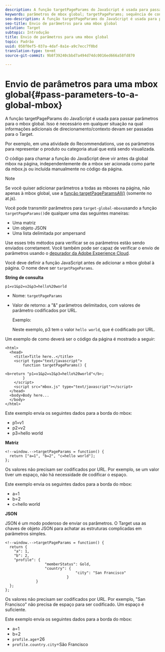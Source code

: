 ```yaml
---
description: A função targetPageParams do JavaScript é usada para passar parâmetros para o mbox global. Isso é necessário em qualquer situação na qual informações adicionais de direcionamento/contexto devam ser passadas para o Target.
keywords: parâmetros de mbox global; targetPageParams; sequência de consulta; matriz; json; dtm; dynamic tag management
seo-description: A função targetPageParams do JavaScript é usada para passar parâmetros para o mbox global. Isso é necessário em qualquer situação na qual informações adicionais de direcionamento/contexto devam ser passadas para o Target.
seo-title: Envio de parâmetros para uma mbox global
solution: Target
subtopic: Introdução
title: Envio de parâmetros para uma mbox global
topic: Padrão
uuid: 058f0ef5-037a-4daf-8a1e-a9c7ecc7f0bd
translation-type: tm+mt
source-git-commit: 9b8f39240cbbd7a494d74dc0016ed666a58fd870

---
```



# Envio de parâmetros para uma mbox global{#pass-parameters-to-a-global-mbox}

A função targetPageParams do JavaScript é usada para passar parâmetros para o mbox global. Isso é necessário em qualquer situação na qual informações adicionais de direcionamento/contexto devam ser passadas para o Target.

Por exemplo, em uma atividade do Recommendations, use os parâmetros para representar o produto ou categoria atual que está sendo visualizada.

O código para chamar a função do JavaScript deve vir antes da global mbox na página, independentemente de a mbox ser acionada como parte da mbox.js ou incluída manualmente no código da página.

>[!NOTE]
>
>Se você quiser adicionar parâmetros a todas as mboxes na página, não apenas à mbox global, use a [função targetPageParamsAll()](/help/c-implementing-target/c-implementing-target-for-client-side-web/targetpageparamsall.md) (somente no at.js).

Você pode transmitir parâmetros para `target-global-mbox`usando a função `targetPageParams()`de qualquer uma das seguintes maneiras:

* Uma matriz
* Um objeto JSON
* Uma lista delimitada por ampersand

Use esses três métodos para verificar se os parâmetros estão sendo enviados corretament. Você também pode ser capaz de verificar o envio de parâmetros usando o [depurador da Adobe Experience Cloud](https://marketing.adobe.com/resources/help/en_US/sc/implement/debugger.html).

Você deve definir a função JavaScript antes de adicionar a mbox global à página. O nome deve ser `targetPageParams`.

**String de consulta**

```
p1=v1&p2=v2&p3=hello%20world
```

* Nome: `targetPageParams`
* Valor de retorno: a &quot;&amp;&quot; parâmetros delimitados, com valores de parâmetro codificados por URL.

   Exemplo:

   Neste exemplo, p3 tem o valor `hello world`, que é codificado por URL.

Um exemplo de como deverá ser o código da página é mostrado a seguir:

```
<html> 
  <head> 
    <title>Title here..</title> 
    <script type="text/javascript"> 
        function targetPageParams() { 
           
<b>return "p1=v1&p2=v2&p3=hello%20world"</b>; 
        } 
    </script> 
    <script src="mbox.js" type="text/javascript"></script> 
  </head> 
  <body>Body here... 
  </body> 
</html>
```

Este exemplo envia os seguintes dados para a borda do mbox:

* p1=v1
* p2=v2
* p3=hello world

**Matriz**

```
<!--window.-->targetPageParams = function() { 
  return ["a=1", "b=2", "c=hello world"]; 
}; 
```

Os valores não precisam ser codificados por URL. Por exemplo, se um valor tiver um espaço, não há necessidade de codificar o espaço.

Este exemplo envia os seguintes dados para a borda do mbox:

* a=1
* b=2
* c=hello world

**JSON**

JSON é um modo poderoso de enviar os parâmetros. O Target usa as chaves de objeto JSON para achatar as estruturas complicadas em parâmetros simples.

```
<!--window.-->targetPageParams = function() { 
  return { 
    "a": 1, 
    "b": 2, 
    "profile": { 
                  "memberStatus": Gold, 
                  "country": { 
                                "city": "San Francisco" 
                            } 
              } 
  }; 
}; 
```

Os valores não precisam ser codificados por URL. Por exemplo, &quot;San Francisco&quot; não precisa de espaço para ser codificado. Um espaço é suficiente.

Este exemplo envia os seguintes dados para a borda do mbox:

* a=1
* b=2
* `profile.age`=26
* `profile.country.city`=São Francisco